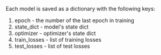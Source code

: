 Each model is saved as a dictionary with the following keys:
1. epoch - the number of the last epoch in training
2. state_dict - model's state dict
3. optimizer - optimizer's state dict
4. train_losses - list of training losses
5. test_losses - list of test losses
